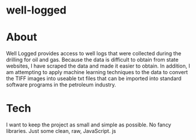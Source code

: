 # well-logged

# About
Well Logged provides access to well logs that were collected during the drilling for oil and gas. Because the data is difficult to obtain from state websites, I have scraped the data and made it easier to obtain. In addition, I am attempting to apply machine learning techniques to the data to convert the TIFF images into useable txt files that can be imported into standard software programs in the petroleum industry.

# Tech
I want to keep the project as small and simple as possible. No fancy libraries. Just some clean, raw, JavaScript.
js
